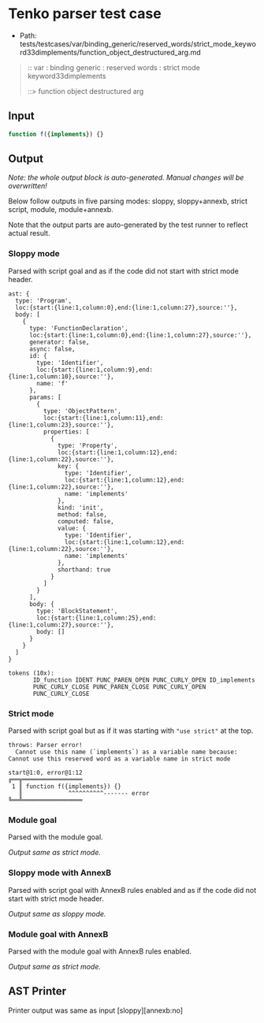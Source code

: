 # Tenko parser test case

- Path: tests/testcases/var/binding_generic/reserved_words/strict_mode_keyword33dimplements/function_object_destructured_arg.md

> :: var : binding generic : reserved words : strict mode keyword33dimplements
>
> ::> function object destructured arg

## Input

`````js
function f({implements}) {}
`````

## Output

_Note: the whole output block is auto-generated. Manual changes will be overwritten!_

Below follow outputs in five parsing modes: sloppy, sloppy+annexb, strict script, module, module+annexb.

Note that the output parts are auto-generated by the test runner to reflect actual result.

### Sloppy mode

Parsed with script goal and as if the code did not start with strict mode header.

`````
ast: {
  type: 'Program',
  loc:{start:{line:1,column:0},end:{line:1,column:27},source:''},
  body: [
    {
      type: 'FunctionDeclaration',
      loc:{start:{line:1,column:0},end:{line:1,column:27},source:''},
      generator: false,
      async: false,
      id: {
        type: 'Identifier',
        loc:{start:{line:1,column:9},end:{line:1,column:10},source:''},
        name: 'f'
      },
      params: [
        {
          type: 'ObjectPattern',
          loc:{start:{line:1,column:11},end:{line:1,column:23},source:''},
          properties: [
            {
              type: 'Property',
              loc:{start:{line:1,column:12},end:{line:1,column:22},source:''},
              key: {
                type: 'Identifier',
                loc:{start:{line:1,column:12},end:{line:1,column:22},source:''},
                name: 'implements'
              },
              kind: 'init',
              method: false,
              computed: false,
              value: {
                type: 'Identifier',
                loc:{start:{line:1,column:12},end:{line:1,column:22},source:''},
                name: 'implements'
              },
              shorthand: true
            }
          ]
        }
      ],
      body: {
        type: 'BlockStatement',
        loc:{start:{line:1,column:25},end:{line:1,column:27},source:''},
        body: []
      }
    }
  ]
}

tokens (10x):
       ID_function IDENT PUNC_PAREN_OPEN PUNC_CURLY_OPEN ID_implements
       PUNC_CURLY_CLOSE PUNC_PAREN_CLOSE PUNC_CURLY_OPEN
       PUNC_CURLY_CLOSE
`````

### Strict mode

Parsed with script goal but as if it was starting with `"use strict"` at the top.

`````
throws: Parser error!
  Cannot use this name (`implements`) as a variable name because: Cannot use this reserved word as a variable name in strict mode

start@1:0, error@1:12
╔══╦═════════════════
 1 ║ function f({implements}) {}
   ║             ^^^^^^^^^^------- error
╚══╩═════════════════

`````

### Module goal

Parsed with the module goal.

_Output same as strict mode._

### Sloppy mode with AnnexB

Parsed with script goal with AnnexB rules enabled and as if the code did not start with strict mode header.

_Output same as sloppy mode._

### Module goal with AnnexB

Parsed with the module goal with AnnexB rules enabled.

_Output same as strict mode._

## AST Printer

Printer output was same as input [sloppy][annexb:no]
